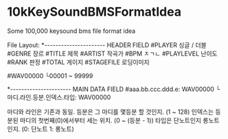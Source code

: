 # 10kKeySoundBMSFormatIdea
Some 100,000 keysound bms file format idea

File Layout:
*---------------------- HEADER FIELD
#PLAYER 싱글 / 더블
#GENRE 장르
#TITLE 제목
#ARTIST 작곡가
#BPM ㅈㄱㄴ
#PLAYLEVEL 난이도
#RANK 판정
#TOTAL 게이지
#STAGEFILE 로딩이미지

#WAV00000
└00001 ~ 99999

*---------------------- MAIN DATA FIELD
#aaa.bb.ccc.ddd.e: WAV00000
└마디.라인.등분.인덱스.타입: WAV00000

마디와 라인은 기존과 동일.
등분은 그 마디를 몇등분 할 것인지. (1 ~ 128)
인덱스는 등분된 마디의 첫번째(0)에서부터 세는 위치. (0 ~ (등분 - 1))
타입은 단노트인지 롱노트인지. (0: 단노트 1: 롱노트)

